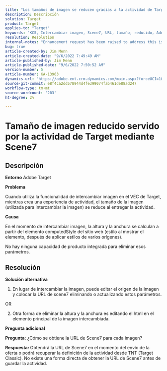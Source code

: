 ```yaml
---
title: "Los tamaños de imagen se reducen gracias a la actividad de Target que utiliza Scene7"
description: Descripción
solution: Target
product: Target
applies-to: "Target"
keywords: "KCS, Intercambiar imagen, Scene7, URL, tamaño, reducido, Adobe Target"
resolution: Resolution
internal-notes: "Enhancement request has been raised to address this issue permanentaly"
bug: true
article-created-by: Jim Menn
article-created-date: "9/6/2022 7:49:49 AM"
article-published-by: Jim Menn
article-published-date: "9/6/2022 7:50:52 AM"
version-number: 5
article-number: KA-13963
dynamics-url: "https://adobe-ent.crm.dynamics.com/main.aspx?forceUCI=1&pagetype=entityrecord&etn=knowledgearticle&id=f88b677b-b82d-ed11-9db1-0022480866ad"
source-git-commit: e8f4ca2dd578944d4fe399074fab461de88ad247
workflow-type: tm+mt
source-wordcount: '203'
ht-degree: 2%

---
```


# Tamaño de imagen reducido servido por la actividad de Target mediante Scene7

## Descripción


<b>Entorno</b>
Adobe Target

<b>Problema</b>

Cuando utiliza la funcionalidad de intercambiar imagen en el VEC de Target, mientras crea una experiencia de actividad, el tamaño de la imagen (utilizada para intercambiar la imagen) se reduce al entregar la actividad.



<b>Causa</b>

En el momento de intercambiar imagen, la altura y la anchura se calculan a partir del elemento computedStyle del sitio web (estilo al mostrar el elemento, después de aplicar estilos de varios orígenes).

No hay ninguna capacidad de producto integrada para eliminar esos parámetros.








## Resolución


<b>Solución alternativa</b>

1. En lugar de intercambiar la imagen, puede editar el origen de la imagen y colocar la URL de scene7 eliminando o actualizando estos parámetros.

OR

2. Otra forma de eliminar la altura y la anchura es editando el html en el elemento principal de la imagen intercambiada.



<b>Pregunta adicional</b>

<b>Pregunta:</b> ¿Cómo se obtiene la URL de Scene7 para cada imagen? 

<b>Respuesta: </b>Obtendrá la URL de Scene7 en el momento del envío de la oferta o podrá recuperar la definición de la actividad desde TNT (Target Classic).
No existe una forma directa de obtener la URL de Scene7 antes de guardar la actividad.
